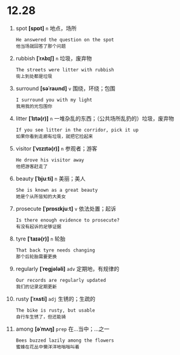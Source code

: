 # 12.28


1. spot **[spɒt]** `n` 地点，场所
    ```
    He answered the question on the spot
    他当场就回答了那个问题
    ```

2. rubbish **[ˈrʌbɪʃ]** `n` 垃圾，废弃物
    ```
    The streets were litter with rubbish
    街上到处都是垃圾
    ```

3. surround **[səˈraʊnd]** `v` 围绕，环绕；包围
    ```
    I surround you with my light
    我用我的光包围你
    ```

4. litter **[ˈlɪtə(r)]** `n` 一堆杂乱的东西；（公共场所乱扔的）垃圾，废弃物
    ```
    If you see litter in the corridor, pick it up
    如果你看到走廊有垃圾，就把它捡起来
    ```

5. visitor **[ˈvɪzɪtə(r)]** `n` 参观者；游客
    ```
    He drove his visitor away
    他把游客赶走了
    ```

6. beauty **[ˈbjuːti]** `n` 美丽；美人
    ```
    She is known as a great beauty
    她是个从所皆知的大美女
    ```

7. prosecute **[ˈprɒsɪkjuːt]** `v` 依法处置；起诉
    ```
    Is there enough evidence to prosecute?
    有没有起诉的足够证据
    ```

8. tyre **[ˈtaɪə(r)]** `n` 轮胎
    ```
    That back tyre needs changing
    那个后轮胎需要更换
    ```

9. regularly **[ˈreɡjələli]** `adv` 定期地，有规律的
    ```
    Our records are regularly updated
    我们的记录定期更新
    ```

10. rusty **[ˈrʌsti]** `adj` 生锈的；生疏的
    ```
    The bike is rusty, but usable
    自行车生锈了，但还能骑
    ```

11. among **[əˈmʌŋ]** `prep` 在...当中；...之一
    ```
    Bees buzzed lazily among the flowers
    蜜蜂在花丛中懒洋洋地嗡嗡叫着
    ```
